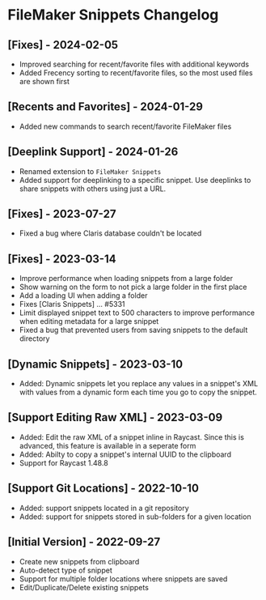 # FileMaker Snippets Changelog

## [Fixes] - 2024-02-05

- Improved searching for recent/favorite files with additional keywords
- Added Frecency sorting to recent/favorite files, so the most used files are shown first

## [Recents and Favorites] - 2024-01-29

- Added new commands to search recent/favorite FileMaker files

## [Deeplink Support] - 2024-01-26

- Renamed extension to `FileMaker Snippets`
- Added support for deeplinking to a specific snippet. Use deeplinks to share snippets with others using just a URL.

## [Fixes] - 2023-07-27

- Fixed a bug where Claris database couldn't be located

## [Fixes] - 2023-03-14

- Improve performance when loading snippets from a large folder
- Show warning on the form to not pick a large folder in the first place
- Add a loading UI when adding a folder
- Fixes [Claris Snippets] ... #5331
- Limit displayed snippet text to 500 characters to improve performance when editing metadata for a large snippet
- Fixed a bug that prevented users from saving snippets to the default directory

## [Dynamic Snippets] - 2023-03-10

- Added: Dynamic snippets let you replace any values in a snippet's XML with values from a dynamic form each time you go to copy the snippet.

## [Support Editing Raw XML] - 2023-03-09

- Added: Edit the raw XML of a snippet inline in Raycast. Since this is advanced, this feature is available in a seperate form
- Added: Abilty to copy a snippet's internal UUID to the clipboard
- Support for Raycast 1.48.8

## [Support Git Locations] - 2022-10-10

- Added: support snippets located in a git repository
- Added: support for snippets stored in sub-folders for a given location

## [Initial Version] - 2022-09-27

- Create new snippets from clipboard
- Auto-detect type of snippet
- Support for multiple folder locations where snippets are saved
- Edit/Duplicate/Delete existing snippets
